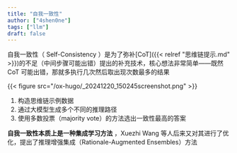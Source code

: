 ```yaml
---
title: "自我一致性"
author: ["4shen0ne"]
tags: ["llm"]
draft: false
---
```


自我一致性（ Self-Consistency ）是为了弥补[CoT]({{< relref "思维链提示.md" >}})的不足（中间步骤可能出错）提出的补充技术，核心想法非常简单——既然 CoT 可能出错，那就多执行几次然后取出现次数最多的结果

{{< figure src="/ox-hugo/_20241220_150245screenshot.png" >}}

1.  构造思维链示例数据
2.  通过大模型生成多个不同的推理路径
3.  使用多数投票（majority vote）的方法选出一致性最高的答案

**自我一致性本质上是一种集成学习方法** ，Xuezhi Wang 等人后来又对其进行了优化，提出了推理增强集成（Rationale-Augmented Ensembles）方法
